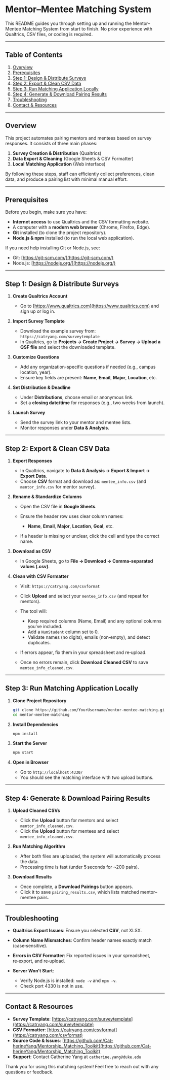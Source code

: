 # Mentor–Mentee Matching System

This README guides you through setting up and running the Mentor–Mentee Matching System from start to finish. No prior experience with Qualtrics, CSV files, or coding is required.

---

## Table of Contents

1. [Overview](#overview)
2. [Prerequisites](#prerequisites)
3. [Step 1: Design & Distribute Surveys](#step-1-design--distribute-surveys)
4. [Step 2: Export & Clean CSV Data](#step-2-export--clean-csv-data)
5. [Step 3: Run Matching Application Locally](#step-3-run-matching-application-locally)
6. [Step 4: Generate & Download Pairing Results](#step-4-generate--download-pairing-results)
7. [Troubleshooting](#troubleshooting)
8. [Contact & Resources](#contact--resources)

---

## Overview

This project automates pairing mentors and mentees based on survey responses. It consists of three main phases:

1. **Survey Creation & Distribution** (Qualtrics)
2. **Data Export & Cleaning** (Google Sheets & CSV Formatter)
3. **Local Matching Application** (Web interface)

By following these steps, staff can efficiently collect preferences, clean data, and produce a pairing list with minimal manual effort.

---

## Prerequisites

Before you begin, make sure you have:

* **Internet access** to use Qualtrics and the CSV formatting website.
* A computer with a **modern web browser** (Chrome, Firefox, Edge).
* **Git** installed (to clone the project repository).
* **Node.js & npm** installed (to run the local web application).

If you need help installing Git or Node.js, see:

* Git: [https://git-scm.com/](https://git-scm.com/)
* Node.js: [https://nodejs.org/](https://nodejs.org/)

---

## Step 1: Design & Distribute Surveys

1. **Create Qualtrics Account**

   * Go to [https://www.qualtrics.com](https://www.qualtrics.com) and sign up or log in.

2. **Import Survey Template**

   * Download the example survey from:
     `https://catryang.com/surveytemplate`
   * In Qualtrics, go to **Projects → Create Project → Survey → Upload a QSF file** and select the downloaded template.

3. **Customize Questions**

   * Add any organization-specific questions if needed (e.g., campus location, year).
   * Ensure key fields are present: **Name**, **Email**, **Major**, **Location**, etc.

4. **Set Distribution & Deadline**

   * Under **Distributions**, choose email or anonymous link.
   * Set a **closing date/time** for responses (e.g., two weeks from launch).

5. **Launch Survey**

   * Send the survey link to your mentor and mentee lists.
   * Monitor responses under **Data & Analysis**.

---

## Step 2: Export & Clean CSV Data

1. **Export Responses**

   * In Qualtrics, navigate to **Data & Analysis → Export & Import → Export Data**.
   * Choose **CSV** format and download as: `mentee_info.csv` (and `mentor_info.csv` for mentor survey).

2. **Rename & Standardize Columns**

   * Open the CSV file in **Google Sheets**.
   * Ensure the header row uses clear column names:

     * **Name**, **Email**, **Major**, **Location**, **Goal**, etc.
   * If a header is missing or unclear, click the cell and type the correct name.

3. **Download as CSV**

   * In Google Sheets, go to **File → Download → Comma-separated values (.csv)**.

4. **Clean with CSV Formatter**

   * Visit: `https://catryang.com/csvformat`
   * Click **Upload** and select your `mentee_info.csv` (and repeat for mentors).
   * The tool will:

     * Keep required columns (Name, Email) and any optional columns you’ve included.
     * Add a `NumStudent` column set to 0.
     * Validate names (no digits), emails (non‑empty), and detect duplicates.
   * If errors appear, fix them in your spreadsheet and re‑upload.
   * Once no errors remain, click **Download Cleaned CSV** to save `mentee_info_cleaned.csv`.

---

## Step 3: Run Matching Application Locally

1. **Clone Project Repository**

   ```bash
   git clone https://github.com/YourUsername/mentor-mentee-matching.git
   cd mentor-mentee-matching
   ```

2. **Install Dependencies**

   ```bash
   npm install
   ```

3. **Start the Server**

   ```bash
   npm start
   ```

4. **Open in Browser**

   * Go to `http://localhost:4330/`
   * You should see the matching interface with two upload buttons.

---

## Step 4: Generate & Download Pairing Results

1. **Upload Cleaned CSVs**

   * Click the **Upload** button for mentors and select `mentor_info_cleaned.csv`.
   * Click the **Upload** button for mentees and select `mentee_info_cleaned.csv`.

2. **Run Matching Algorithm**

   * After both files are uploaded, the system will automatically process the data.
   * Processing time is fast (under 5 seconds for \~200 pairs).

3. **Download Results**

   * Once complete, a **Download Pairings** button appears.
   * Click it to save `pairing_results.csv`, which lists matched mentor–mentee pairs.

---

## Troubleshooting

* **Qualtrics Export Issues**: Ensure you selected **CSV**, not XLSX.
* **Column Name Mismatches**: Confirm header names exactly match (case‑sensitive).
* **Errors in CSV Formatter**: Fix reported issues in your spreadsheet, re‑export, and re‑upload.
* **Server Won’t Start**:

  * Verify Node.js is installed: `node -v` and `npm -v`.
  * Check port 4330 is not in use.

---

## Contact & Resources

* **Survey Template**: [https://catryang.com/surveytemplate](https://catryang.com/surveytemplate)
* **CSV Formatter**: [https://catryang.com/csvformat](https://catryang.com/csvformat)
* **Source Code & Issues**: [https://github.com/Cat-herineYang/Mentorship_Matching_Toolkit](https://github.com/Cat-herineYang/Mentorship_Matching_Toolkit)
* **Support**: Contact Catherine Yang at `catherine.yang@duke.edu`

Thank you for using this matching system! Feel free to reach out with any questions or feedback.

